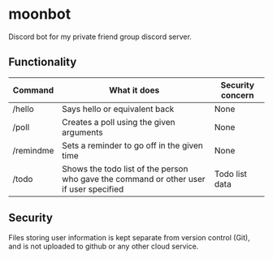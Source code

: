 # moonbot
Discord bot for my private friend group discord server.

## Functionality
| Command  | What it does  | Security concern |
|---|---|---|
| /hello  | Says hello or equivalent back  | None  |
| /poll  | Creates a poll using the given arguments  | None  |
| /remindme  | Sets a reminder to go off in the given time  | None  |
| /todo | Shows the todo list of the person who gave the command or other user if user specified | Todo list data |

## Security
Files storing user information is kept separate from version control (Git), and is not uploaded to github or any other cloud service.
